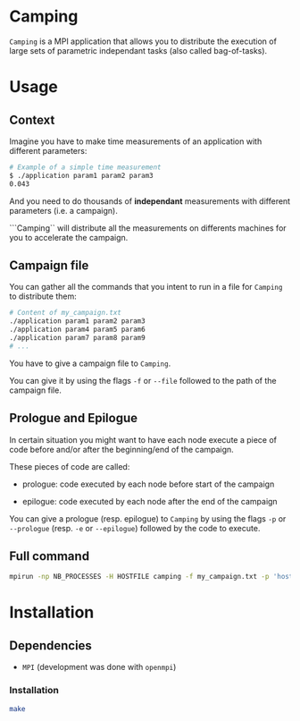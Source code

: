 # Camping

``Camping`` is a MPI application that allows you to distribute the execution of large sets of parametric independant tasks (also called bag-of-tasks). 

# Usage

## Context

Imagine you have to make time measurements of an application with different parameters:

```bash
# Example of a simple time measurement
$ ./application param1 param2 param3
0.043
```

And you need to do thousands of **independant** measurements with different parameters (i.e. a campaign).

```Camping`` will distribute all the measurements on differents machines for you to accelerate the campaign.

## Campaign file

You can gather all the commands that you intent to run in a file for ``Camping`` to distribute them:

```bash
# Content of my_campaign.txt
./application param1 param2 param3
./application param4 param5 param6
./application param7 param8 param9
# ...
```

You have to give a campaign file to ``Camping``.

You can give it by using the flags ``-f`` or ``--file`` followed to the path of the campaign file.

## Prologue and Epilogue

In certain situation you might want to have each node execute a piece of code before and/or after the beginning/end of the campaign.

These pieces of code are called:

* prologue: code executed by each node before start of the campaign

* epilogue: code executed by each node after the end of the campaign

You can give a prologue (resp. epilogue) to ``Camping`` by using the flags ``-p`` or ``--prologue`` (resp. ``-e`` or ``--epilogue``) followed by the code to execute.

## Full command

```bash
mpirun -np NB_PROCESSES -H HOSTFILE camping -f my_campaign.txt -p 'hostname' -e 'echo "Goodbye !"'
```

# Installation

## Dependencies

* ``MPI`` (development was done with ``openmpi``)

### Installation

 ```bash
make
```
